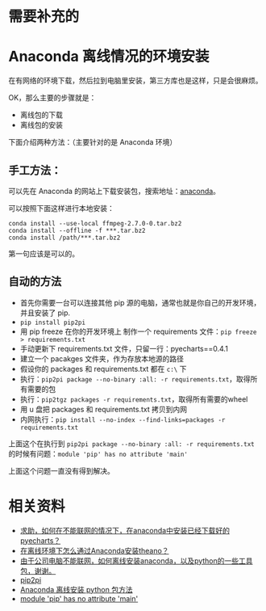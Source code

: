 
# 需要补充的


# Anaconda 离线情况的环境安装

在有网络的环境下载，然后拉到电脑里安装，第三方库也是这样，只是会很麻烦。

OK，那么主要的步骤就是：

- 离线包的下载
- 离线包的安装

下面介绍两种方法：（主要针对的是 Anaconda 环境）

## 手工方法：


可以先在 Anaconda 的网站上下载安装包，搜索地址：[anaconda](https://anaconda.org/)。

可以按照下面这样进行本地安装：

```
conda install --use-local ffmpeg-2.7.0-0.tar.bz2     
conda install --offline -f ***.tar.bz2
conda install /path/***.tar.bz2
```

第一句应该是可以的。

## 自动的方法

- 首先你需要一台可以连接其他 pip 源的电脑，通常也就是你自己的开发环境，并且安装了 pip.
- `pip install pip2pi`
- 用 pip freeze 在你的开发环境上 制作一个 requirements 文件：`pip freeze > requirements.txt`
- 手动更新下 requirements.txt 文件，只留一行：pyecharts==0.4.1
- 建立一个 pacakges 文件夹，作为存放本地源的路径
- 假设你的 packages 和 requirements.txt 都在 `c:\` 下
- 执行：`pip2pi package --no-binary :all: -r requirements.txt`，取得所有需要的包
- 执行：`pip2tgz packages -r requirements.txt`，取得所有需要的wheel
- 用 u 盘把 packages 和 requirements.txt 拷贝到内网
- 内网执行：`pip install --no-index --find-links=packages -r requirements.txt`

上面这个在执行到 `pip2pi package --no-binary :all: -r requirements.txt` 的时候有问题：`module 'pip' has no attribute 'main'`

上面这个问题一直没有得到解决。

# 相关资料

- [求助，如何在不能联网的情况下，在anaconda中安装已经下载好的pyecharts？](http://wenda.chinahadoop.cn/question/10092)
- [在离线环境下怎么通过Anaconda安装theano？](https://www.zhihu.com/question/45987778/answer/147733232)
- [由于公司电脑不能联网，如何离线安装anaconda，以及python的一些工具包，谢谢。](https://ask.julyedu.com/question/7498)
- [pip2pi](https://github.com/wolever/pip2pi)
- [Anaconda 离线安装 python 包方法](https://blog.csdn.net/u012318074/article/details/77222601)
- [module 'pip' has no attribute 'main'](https://blog.csdn.net/yup1212/article/details/80047326)

